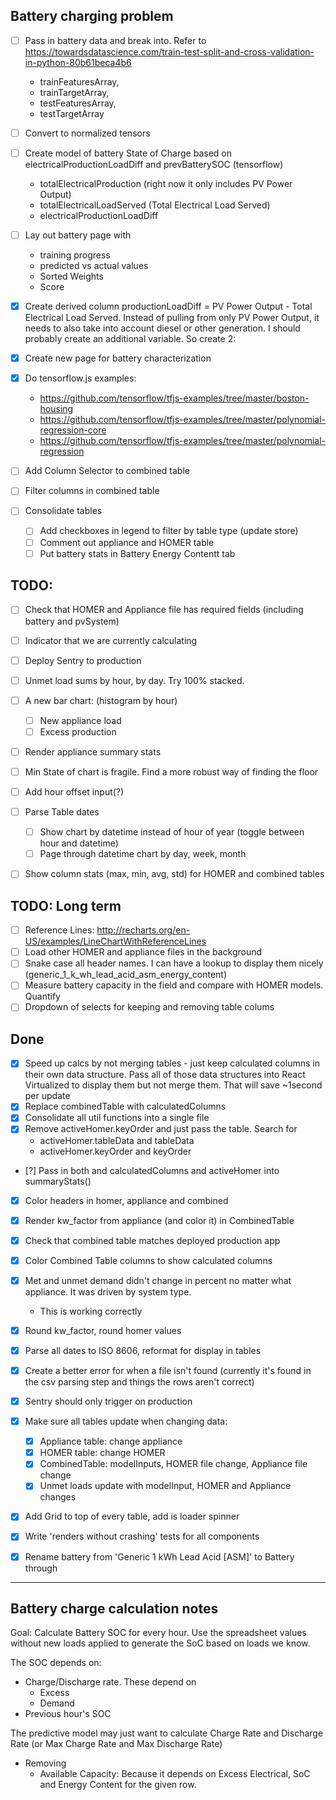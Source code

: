 ## Battery charging problem
- [ ] Pass in battery data and break into. Refer to https://towardsdatascience.com/train-test-split-and-cross-validation-in-python-80b61beca4b6
    - trainFeaturesArray,
    - trainTargetArray,
    - testFeaturesArray,
    - testTargetArray
- [ ] Convert to normalized tensors

- [ ] Create model of battery State of Charge based on electricalProductionLoadDiff and prevBatterySOC (tensorflow)
    - totalElectricalProduction (right now it only includes PV Power Output)
    - totalElectricalLoadServed (Total Electrical Load Served)
    - electricalProductionLoadDiff

- [ ] Lay out battery page with
    - training progress
    - predicted vs actual values
    - Sorted Weights
    - Score
- [x] Create derived column productionLoadDiff = PV Power Output - Total Electrical Load Served. Instead of pulling from only PV Power Output, it needs to also take into account diesel or other generation. I should probably create an additional variable. So create 2:
- [x] Create new page for battery characterization
- [x] Do tensorflow.js examples:
    * https://github.com/tensorflow/tfjs-examples/tree/master/boston-housing
    * https://github.com/tensorflow/tfjs-examples/tree/master/polynomial-regression-core
    * https://github.com/tensorflow/tfjs-examples/tree/master/polynomial-regression

- [ ] Add Column Selector to combined table
- [ ] Filter columns in combined table
- [ ] Consolidate tables
    - [ ] Add checkboxes in legend to filter by table type (update store)
    - [ ] Comment out appliance and HOMER table
    - [ ] Put battery stats in Battery Energy Contentt tab

## TODO:
- [ ] Check that HOMER and Appliance file has required fields (including battery and pvSystem)
- [ ] Indicator that we are currently calculating
- [ ] Deploy Sentry to production
- [ ] Unmet load sums by hour, by day. Try 100% stacked.
- [ ] A new bar chart: (histogram by hour)
    - [ ] New appliance load
    - [ ] Excess production
- [ ] Render appliance summary stats
- [ ] Min State of chart is fragile. Find a more robust way of finding the floor
- [ ] Add hour offset input(?)
- [ ] Parse Table dates
    - [ ] Show chart by datetime instead of hour of year (toggle between hour and datetime)
    - [ ] Page through datetime chart by day, week, month
- [ ] Show column stats (max, min, avg, std) for HOMER and combined tables


## TODO: Long term
- [ ] Reference Lines: http://recharts.org/en-US/examples/LineChartWithReferenceLines
- [ ] Load other HOMER and appliance files in the background
- [ ] Snake case all header names. I can have a lookup to display them nicely (generic_1_k_wh_lead_acid_asm_energy_content)
- [ ] Measure battery capacity in the field and compare with HOMER models. Quantify
- [ ] Dropdown of selects for keeping and removing table colums

## Done
- [x] Speed up calcs by not merging tables - just keep calculated columns in their own data structure. Pass all of those data structures into React Virtualized to display them but not merge them. That will save ~1second per update
- [x] Replace combinedTable with calculatedColumns
- [x] Consolidate all util functions into a single file
- [x] Remove activeHomer.keyOrder and just pass the table. Search for
    * activeHomer.tableData and tableData
    * activeHomer.keyOrder and keyOrder
- [?] Pass in both and calculatedColumns and activeHomer into summaryStats()
- [x] Color headers in homer, appliance and combined
- [x] Render kw_factor from appliance (and color it) in CombinedTable
- [x] Check that combined table matches deployed production app
- [x] Color Combined Table columns to show calculated columns
- [x] Met and unmet demand didn't change in percent no matter what appliance. It was driven by system type.
    * This is working correctly

- [x] Round kw_factor, round homer values
- [x] Parse all dates to ISO 8606, reformat for display in tables
- [x] Create a better error for when a file isn't found (currently it's found in the csv parsing step and things the rows aren't correct)
- [x] Sentry should only trigger on production
- [x] Make sure all tables update when changing data:
    - [x] Appliance table: change  appliance
    - [x] HOMER table: change HOMER
    - [x] CombinedTable: modelInputs, HOMER file change, Appliance file change
    - [x] Unmet loads update with modelInput, HOMER and Appliance changes
- [x] Add Grid to top of every table, add is loader spinner
- [x] Write 'renders without crashing' tests for all components
- [x] Rename battery from 'Generic 1 kWh Lead Acid [ASM]' to Battery through


__________________________________________________________________

## Battery charge calculation notes

Goal: Calculate Battery SOC for every hour. Use the spreadsheet values without new loads applied to generate the SoC based on loads we know.

The SOC depends on:
* Charge/Discharge rate. These depend on
    * Excess
    * Demand
* Previous hour's SOC

The predictive model may just want to calculate Charge Rate and Discharge Rate (or Max Charge Rate and Max Discharge Rate)

- Removing
    * Available Capacity: Because it depends on Excess Electrical, SoC and Energy Content for the given row.